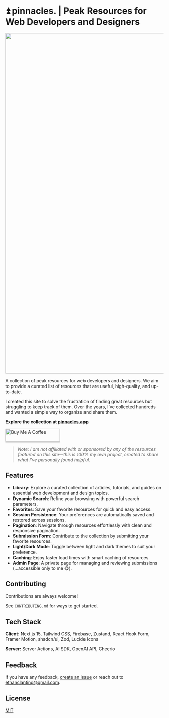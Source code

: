 # ⏫ pinnacles. | Peak Resources for Web Developers and Designers

<p align="center">
<img width="1080" src="https://github.com/user-attachments/assets/0bdc7bdc-cf9a-4dba-ba66-d69ee76c2e9d" />
</p>

A collection of peak resources for web developers and designers. We aim to provide a curated list of resources that are useful, high-quality, and up-to-date. 

I created this site to solve the frustration of finding great resources but struggling to keep track of them. Over the years, I’ve collected hundreds and wanted a simple way to organize and share them.

**Explore the collection at [pinnacles.app](https://pinnacles.app)**

  <a href="https://www.buymeacoffee.com/ethanlanting" target="_blank"><img src="https://www.buymeacoffee.com/assets/img/custom_images/orange_img.png" alt="Buy Me A Coffee" style="height: 41px !important;width: 174px !important;box-shadow: 0px 3px 2px 0px rgba(190, 190, 190, 0.5) !important;-webkit-box-shadow: 0px 3px 2px 0px rgba(190, 190, 190, 0.5) !important;" ></a>


> _Note: I am not affiliated with or sponsored by any of the resources featured on this site—this is 100% my own project, created to share what I’ve personally found helpful._

## Features  
- **Library**: Explore a curated collection of articles, tutorials, and guides on essential web development and design topics.  
- **Dynamic Search**: Refine your browsing with powerful search parameters.  
- **Favorites**: Save your favorite resources for quick and easy access.  
- **Session Persistence**: Your preferences are automatically saved and restored across sessions.  
- **Pagination**: Navigate through resources effortlessly with clean and responsive pagination.  
- **Submission Form**: Contribute to the collection by submitting your favorite resources.  
- **Light/Dark Mode**: Toggle between light and dark themes to suit your preference.  
- **Caching**: Enjoy faster load times with smart caching of resources.  
- **Admin Page**: A private page for managing and reviewing submissions (...accessible only to me 😋).  

## Contributing

Contributions are always welcome!

See `CONTRIBUTING.md` for ways to get started.


## Tech Stack

**Client:** Next.js 15, Tailwind CSS, Firebase, Zustand, React Hook Form, Framer Motion, shadcn/ui, Zod, Lucide Icons

**Server:** Server Actions, AI SDK, OpenAI API, Cheerio


## Feedback

If you have any feedback, [create an issue](https://github.com/EthanL06/pinnacles/issues) or reach out to ethanclanting@gmail.com.


## License

[MIT](https://choosealicense.com/licenses/mit/)

